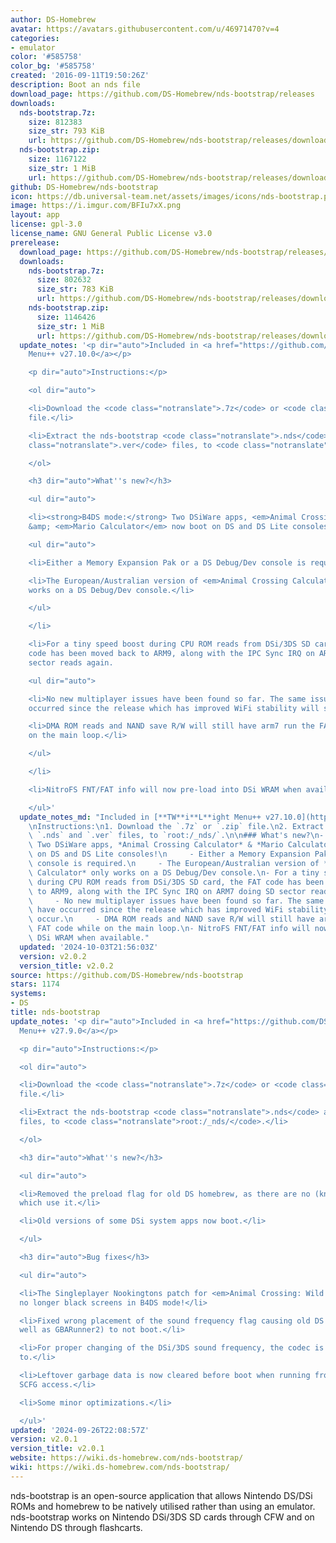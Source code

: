 ```yaml
---
author: DS-Homebrew
avatar: https://avatars.githubusercontent.com/u/46971470?v=4
categories:
- emulator
color: '#585758'
color_bg: '#585758'
created: '2016-09-11T19:50:26Z'
description: Boot an nds file
download_page: https://github.com/DS-Homebrew/nds-bootstrap/releases
downloads:
  nds-bootstrap.7z:
    size: 812383
    size_str: 793 KiB
    url: https://github.com/DS-Homebrew/nds-bootstrap/releases/download/v2.0.1/nds-bootstrap.7z
  nds-bootstrap.zip:
    size: 1167122
    size_str: 1 MiB
    url: https://github.com/DS-Homebrew/nds-bootstrap/releases/download/v2.0.1/nds-bootstrap.zip
github: DS-Homebrew/nds-bootstrap
icon: https://db.universal-team.net/assets/images/icons/nds-bootstrap.png
image: https://i.imgur.com/BFIu7xX.png
layout: app
license: gpl-3.0
license_name: GNU General Public License v3.0
prerelease:
  download_page: https://github.com/DS-Homebrew/nds-bootstrap/releases/tag/v2.0.2
  downloads:
    nds-bootstrap.7z:
      size: 802632
      size_str: 783 KiB
      url: https://github.com/DS-Homebrew/nds-bootstrap/releases/download/v2.0.2/nds-bootstrap.7z
    nds-bootstrap.zip:
      size: 1146426
      size_str: 1 MiB
      url: https://github.com/DS-Homebrew/nds-bootstrap/releases/download/v2.0.2/nds-bootstrap.zip
  update_notes: '<p dir="auto">Included in <a href="https://github.com/DS-Homebrew/TWiLightMenu/releases/tag/v27.10.0"><strong>TW</strong>i<strong>L</strong>ight
    Menu++ v27.10.0</a></p>

    <p dir="auto">Instructions:</p>

    <ol dir="auto">

    <li>Download the <code class="notranslate">.7z</code> or <code class="notranslate">.zip</code>
    file.</li>

    <li>Extract the nds-bootstrap <code class="notranslate">.nds</code> and <code
    class="notranslate">.ver</code> files, to <code class="notranslate">root:/_nds/</code>.</li>

    </ol>

    <h3 dir="auto">What''s new?</h3>

    <ul dir="auto">

    <li><strong>B4DS mode:</strong> Two DSiWare apps, <em>Animal Crossing Calculator</em>
    &amp; <em>Mario Calculator</em> now boot on DS and DS Lite consoles!

    <ul dir="auto">

    <li>Either a Memory Expansion Pak or a DS Debug/Dev console is required.</li>

    <li>The European/Australian version of <em>Animal Crossing Calculator</em> only
    works on a DS Debug/Dev console.</li>

    </ul>

    </li>

    <li>For a tiny speed boost during CPU ROM reads from DSi/3DS SD card, the FAT
    code has been moved back to ARM9, along with the IPC Sync IRQ on ARM7 doing SD
    sector reads again.

    <ul dir="auto">

    <li>No new multiplayer issues have been found so far. The same issues that have
    occurred since the release which has improved WiFi stability will still occur.</li>

    <li>DMA ROM reads and NAND save R/W will still have arm7 run the FAT code while
    on the main loop.</li>

    </ul>

    </li>

    <li>NitroFS FNT/FAT info will now pre-load into DSi WRAM when available.</li>

    </ul>'
  update_notes_md: "Included in [**TW**i**L**ight Menu++ v27.10.0](https://github.com/DS-Homebrew/TWiLightMenu/releases/tag/v27.10.0)\n\
    \nInstructions:\n1. Download the `.7z` or `.zip` file.\n2. Extract the nds-bootstrap\
    \ `.nds` and `.ver` files, to `root:/_nds/`.\n\n### What's new?\n- **B4DS mode:**\
    \ Two DSiWare apps, *Animal Crossing Calculator* & *Mario Calculator* now boot\
    \ on DS and DS Lite consoles!\n     - Either a Memory Expansion Pak or a DS Debug/Dev\
    \ console is required.\n     - The European/Australian version of *Animal Crossing\
    \ Calculator* only works on a DS Debug/Dev console.\n- For a tiny speed boost\
    \ during CPU ROM reads from DSi/3DS SD card, the FAT code has been moved back\
    \ to ARM9, along with the IPC Sync IRQ on ARM7 doing SD sector reads again.\n\
    \     - No new multiplayer issues have been found so far. The same issues that\
    \ have occurred since the release which has improved WiFi stability will still\
    \ occur.\n     - DMA ROM reads and NAND save R/W will still have arm7 run the\
    \ FAT code while on the main loop.\n- NitroFS FNT/FAT info will now pre-load into\
    \ DSi WRAM when available."
  updated: '2024-10-03T21:56:03Z'
  version: v2.0.2
  version_title: v2.0.2
source: https://github.com/DS-Homebrew/nds-bootstrap
stars: 1174
systems:
- DS
title: nds-bootstrap
update_notes: '<p dir="auto">Included in <a href="https://github.com/DS-Homebrew/TWiLightMenu/releases/tag/v27.9.0"><strong>TW</strong>i<strong>L</strong>ight
  Menu++ v27.9.0</a></p>

  <p dir="auto">Instructions:</p>

  <ol dir="auto">

  <li>Download the <code class="notranslate">.7z</code> or <code class="notranslate">.zip</code>
  file.</li>

  <li>Extract the nds-bootstrap <code class="notranslate">.nds</code> and <code class="notranslate">.ver</code>
  files, to <code class="notranslate">root:/_nds/</code>.</li>

  </ol>

  <h3 dir="auto">What''s new?</h3>

  <ul dir="auto">

  <li>Removed the preload flag for old DS homebrew, as there are no (known) frontends
  which use it.</li>

  <li>Old versions of some DSi system apps now boot.</li>

  </ul>

  <h3 dir="auto">Bug fixes</h3>

  <ul dir="auto">

  <li>The Singleplayer Nookingtons patch for <em>Animal Crossing: Wild World</em>
  no longer black screens in B4DS mode!</li>

  <li>Fixed wrong placement of the sound frequency flag causing old DS homebrew (as
  well as GBARunner2) to not boot.</li>

  <li>For proper changing of the DSi/3DS sound frequency, the codec is now written
  to.</li>

  <li>Leftover garbage data is now cleared before boot when running from Slot-1 with
  SCFG access.</li>

  <li>Some minor optimizations.</li>

  </ul>'
updated: '2024-09-26T22:08:57Z'
version: v2.0.1
version_title: v2.0.1
website: https://wiki.ds-homebrew.com/nds-bootstrap/
wiki: https://wiki.ds-homebrew.com/nds-bootstrap/
---
```

nds-bootstrap is an open-source application that allows Nintendo DS/DSi ROMs and homebrew to be natively utilised rather than using an emulator. nds-bootstrap works on Nintendo DSi/3DS SD cards through CFW and on Nintendo DS through flashcarts.